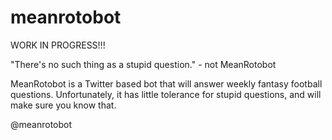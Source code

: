 # meanrotobot

WORK IN PROGRESS!!!

"There's no such thing as a stupid question."
                - not MeanRotobot

MeanRotobot is a Twitter based bot that will answer weekly fantasy football questions.
Unfortunately, it has little tolerance for stupid questions, and will make sure you know that.

@meanrotobot